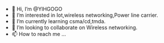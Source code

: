 - 👋 Hi, I’m @YlHGOGO
- 👀 I’m interested in Iot,wireless networking,Power line carrier.
- 🌱 I’m currently learning csma/cd,tmda.
- 💞️ I’m looking to collaborate on Wireless networking.
- 📫 How to reach me ...

<!---
YlHGOGO/YlHGOGO is a ✨ special ✨ repository because its `README.md` (this file) appears on your GitHub profile.
You can click the Preview link to take a look at your changes.
--->
